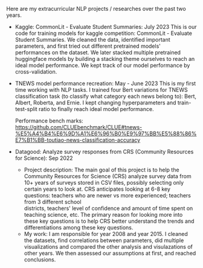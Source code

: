 Here are my extracurricular NLP projects / researches over the past two years. 
- Kaggle: CommonLit - Evaluate Student Summaries: July 2023
  This is our code for training models for kaggle competition: CommonLit - Evaluate Student Summaries. We cleaned the data, identified important parameters, and first tried out
  different pretrained models' performances on the dataset. We later stacked multiple pretrained huggingface models by building a stacking theme ourselves
  to reach an ideal model performance. We kept track of our model performance by cross-validation.
  
- TNEWS model performance recreation: May - June 2023
  This is my first time working with NLP tasks. I trained four Bert variations for TNEWS classification task (to classify what category each news belong to): Bert, Albert, 
  Roberta, and Ernie. I kept changing hyperparameters and train-test-split ratio to finally reach ideal model performance.

  Performance bench marks: https://github.com/CLUEbenchmark/CLUE#tnews-%E5%A4%B4%E6%9D%A1%E6%96%B0%E9%97%BB%E5%88%86%E7%B1%BB-toutiao-news-classification-accuracy

- Datagood: Analyze survey responses from CRS (Community Resources for Science): Sep 2022
  - Project description: The main goal of this project is to help the Community Resources for Science (CRS) analyze survey data from 10+ years of surveys stored in CSV files, 
  possibly selecting only certain years to look at. CRS anticipates looking at 6-8 key questions: teachers who are newer vs more experienced; teachers from 3 different school   
  districts, teachers' level of confidence and amount of time spent on teaching science, etc. The primary reason for looking more into these key questions is to help CRS better 
  understand the trends and differentiations among these key questions.
  - My work: I am responsible for year 2008 and year 2015. I cleaned the datasets, find correlations between parameters, did multiple visualizations and compared the other analysis and visulazations of other years. We then assessed our assumptions at first, and reached conclusions.

  

  
